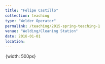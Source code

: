 ```yaml
---
title: "Felipe Castillo"
collection: teaching
type: "Welder Operator"
permalink: /teaching/2015-spring-teaching-1
venue: "Welding/Cleaning Station"
date: 2018-01-01
location:
---
```


![tiny](/images/tiny.jpg){width: 500px}
